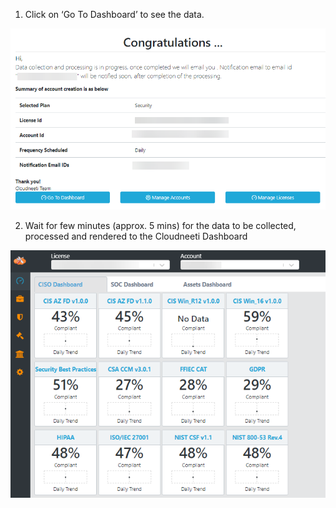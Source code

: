1.	Click on ‘Go To Dashboard’ to see the data.

![](images/16.png?raw=true)

2.	Wait for few minutes (approx. 5 mins) for the data to be collected, processed and rendered to the Cloudneeti Dashboard

![](images/17.png?raw=true)